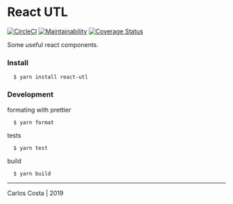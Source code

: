# React UTL

[![CircleCI](https://circleci.com/gh/C4co/react-utl.svg?style=svg)](https://circleci.com/gh/C4co/react-utl)
[![Maintainability](https://api.codeclimate.com/v1/badges/0a89a49257538499dc57/maintainability)](https://codeclimate.com/github/C4co/react-utl/maintainability)
[![Coverage Status](https://coveralls.io/repos/github/C4co/react-utl/badge.svg?branch=master)](https://coveralls.io/github/C4co/react-utl?branch=master)

Some useful react components.

### Install
```
  $ yarn install react-utl
```

### Development

formating with prettier
```
  $ yarn format
```

tests
```
  $ yarn test
```

build
```
  $ yarn build
```

---

Carlos Costa | 2019
